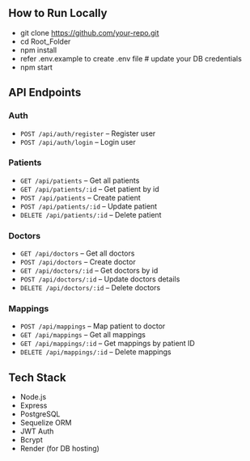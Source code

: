 ## How to Run Locally

- git clone https://github.com/your-repo.git
- cd Root_Folder
- npm install
- refer .env.example to create .env file  # update your DB credentials
- npm start


## API Endpoints

### Auth
- `POST /api/auth/register` – Register user
- `POST /api/auth/login` – Login user

### Patients
- `GET /api/patients` – Get all patients
- `GET /api/patients/:id` – Get patient by id
- `POST /api/patients` – Create patient
- `POST /api/patients/:id` – Update patient
- `DELETE /api/patients/:id` – Delete patient


### Doctors
- `GET /api/doctors` – Get all doctors
- `POST /api/doctors` – Create doctor
- `GET /api/doctors/:id` – Get doctors by id
- `POST /api/doctors/:id` – Update doctors details
- `DELETE /api/doctors/:id` – Delete doctors

### Mappings
- `POST /api/mappings` – Map patient to doctor
- `GET /api/mappings` – Get all mappings
- `GET /api/mappings/:id` – Get mappings by patient ID
- `DELETE /api/mappings/:id` – Delete mappings


##  Tech Stack
- Node.js
- Express
- PostgreSQL
- Sequelize ORM
- JWT Auth
- Bcrypt
- Render (for DB hosting)
